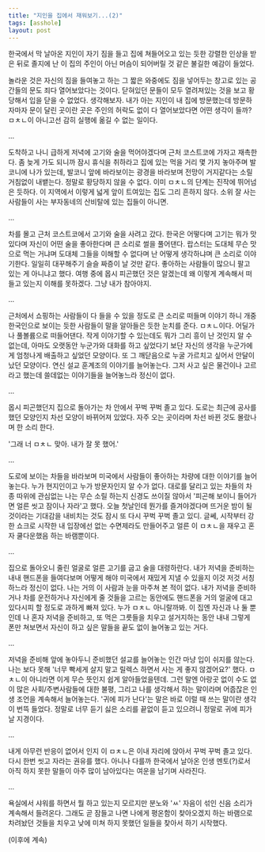 ```yaml
---
title: "지인을 집에서 재워보기...(2)"
tags: [asshole]
layout: post
---
```


한국에서 막 날아온 지인이 자기 짐을 들고 집에 쳐들어오고 있는 듯한 강렬한 인상을 받은 뒤로 졸지에 난 이 집의 주인이 아닌 머슴이 되어버릴 것 같은 불길한 예감이 들었다.

놀라운 것은 자신의 짐을 들여놓고 하는 그 짧은 와중에도 짐을 넣어두는 창고로 있는 공간들의 문도 죄다 열어보았다는 것이다. 닫혀있던 문들이 모두 열려져있는 것을 보고 황당해서 입을 닫을 수 없었다. 생각해보자. 내가 아는 지인이 내 집에 방문했는데 방문하자마자 문이 달린 곳이란 곳은 주인의 허락도 없이 다 열어보았다면 어떤 생각이 들까? ㅁㅊㄴ이 아니고선 감히 실행에 옮길 수 없는 일이다. 

...

도착하고 나니 급하게 저녁에 고기와 술을 먹어야겠다며 근처 코스트코에 가자고 재촉한다. 좀 늦게 가도 되니까 잠시 휴식을 취하라고 집에 있는 먹을 거리 몇 가지 놓아주며 발코니에 나가 있는데, 발코니 앞에 바라보이는 광경을 바라보며 전망이 거지같다는 소릴 거침없이 내뱉는다. 정말로 황당하지 않을 수 없다. 이미 ㅁㅊㄴ의 단계는 진작에 뛰어넘은 듯하다. 이 지역에서 이렇게 넓게 앞이 트여있는 집도 그리 흔하지 않다. 소위 잘 사는 사람들이 사는 부자동네의 산비탈에 있는 집들이 아니면.

...

차를 몰고 근처 코스트코에서 고기와 술을 사려고 갔다. 한국은 어떻다며 고기는 뭐가 맛있다며 자신이 어떤 술을 좋아한다며 큰 소리로 썰을 풀어댄다. 랍스터는 도대체 무슨 맛으로 먹는 거냐며 도대체 그들을 이해할 수 없다며 난 어떻게 생각하냐며 큰 소리로 이야기한다. 일일히 대꾸해주기 슬슬 짜증이 날 것만 같다. 좋아하는 사람들이 많으니 팔고 있는 게 아니냐고 했다. 여행 중에 몹시 피곤했던 것은 알겠는데 왜 이렇게 계속해서 떠들고 있는지 이해를 못하겠다. 그냥 내가 참아야지. 

...

근처에서 쇼핑하는 사람들이 다 들을 수 있을 정도로 큰 소리로 떠들며 이야기 하니 개중 한국인으로 보이는 듯한 사람들이 말을 알아들은 듯한 눈치를 준다. ㅁㅊㄴ이다. 어딜가나 풀볼륨으로 떠들어댄다. 작게 이야기할 수 있는데도 뭐가 그리 흥이 난 것인지 알 수 없는데, 아마도 오랫동안 누군가와 대화를 하고 싶었다기 보단 자신의 생각을 누군가에게 엄청나게 배출하고 싶었던 모양이다. 또 그 깨닫음으로 누굴 가르치고 싶어서 안달이 났던 모양이다. 연신 설교 훈계조의 이야기를 늘어놓는다. 그저 사고 싶은 물건이나 고르라고 했는데 쓸데없는 이야기들을 늘어놓느라 정신이 없다. 

...

몹시 피곤했던지 집으로 돌아가는 차 안에서 꾸벅 꾸벅 졸고 있다. 도로는 최근에 공사를 했던 모양인지 차선 모양이 바뀌어져 있었다. 자주 오는 곳이라며 차선 바뀐 것도 몰랐나며 한 소리 한다. 

'그래 너 ㅁㅊㄴ 맞아. 내가 잘 못 했어.'

...

도로에 보이는 차들을 바라보며 미국에서 사람들이 좋아하는 차량에 대한 이야기를 늘어놓는다. 누가 현지인이고 누가 방문자인지 알 수가 없다. 대로를 달리고 있는 차들의 차종 따위에 관심없는 나는 무슨 소릴 하는지 신경도 쓰이질 않아서 '피곤해 보이니 들어가면 얼른 씻고 잠이나 자라'고 했다. 오늘 첫날인데 뭔가를 즐겨야겠다며 뜨거운 밤이 될 것이라는 기대감을 내비치는 것도 잠시 또 다시 꾸벅 꾸벅 졸고 있디. 글쎄, 시작부터 강한 쇼크로 시작한 내 입장에선 없는 수면제라도 만들어주고 얼른 이 ㅁㅊㄴ을 재우고 혼자 쿨다운했음 하는 바램뿐이다.

...

집으로 돌아오니 줄린 얼굴로 얼른 고기를 굽고 술을 대령하란다. 내가 저녁을 준비하는 내내 핸드폰을 들여다보며 어떻게 해야 미국에서 재밌게 지낼 수 있을지 이것 저것 서칭하느라 정신이 없다. 나는 거의 이 사람과 눈을 마주쳐 본 적이 없다. 내가 저녁을 준비하거나 차를 운전하거나 자신에게 줄 것들을 고르는 동안에도 핸드폰을 거의 얼굴에 대고 있다시피 할 정도로 과하게 빠져 있다. 누가 ㅁㅊㄴ 아니랄까봐. 이 집엔 자신과 나 둘 뿐인데 나 혼자 저녁을 준비하고, 또 먹은 그릇들을 치우고 설거지하는 동안 내내 그렇게 폰만 쳐보면서 자신이 하고 싶은 말들을 끝도 없이 늘어놓고 있는 거다. 

...

저녁을 준비해 앞에 놓아두니 준비했던 설교를 늘어놓는 인간 마냥 입이 쉬지를 않는다. 나는 보다 못해 '너무 빡세게 살지 말고 릴렉스 하면서 사는 게 좋지 않겠어요?' 했다. ㅁㅊㄴ이 아니라면 이게 무슨 뜻인지 쉽게 알아들었을텐데. 그런 말엔 아랑곳 없이 수도 없이 많은 사회/주변사람들에 대한 불평, 그리고 나를 생각해서 하는 말이라며 어줍잖은 인생 조언을 계속해서 늘어놓는다. '귀에 피가 난다'는 말은 바로 이럴 때 쓰는 말이란 생각이 번뜩 들었다. 정말로 너무 듣기 싫은 소리를 끝없이 듣고 있으려니 정말로 귀에 피가 날 지경이다. 

...

내게 아무런 반응이 없어서 인지 이 ㅁㅊㄴ은 이내 자리에 앉아서 꾸벅 꾸벅 졸고 있다. 다시 한번 씻고 자라는 권유를 했다. 아니나 다를까 한국에서 날아온 인생 멘토(?)로서 아직 하지 못한 말들이 아주 많이 남아있다는 여운을 남기며 사라진다. 

...

욕실에서 샤워를 하면서 뭘 하고 있는지 모르지만 분노와 'ㅆ' 자음이 섞인 신음 소리가 계속해서 들려온다. 그래도 곧 잠들고 나면 나에게 평온함이 찾아오겠지 하는 바램으로 차려놨던 것들을 치우고 낮에 미쳐 하지 못했던 일들을 찾아서 하기 시작했다. 

(이후에 계속)


